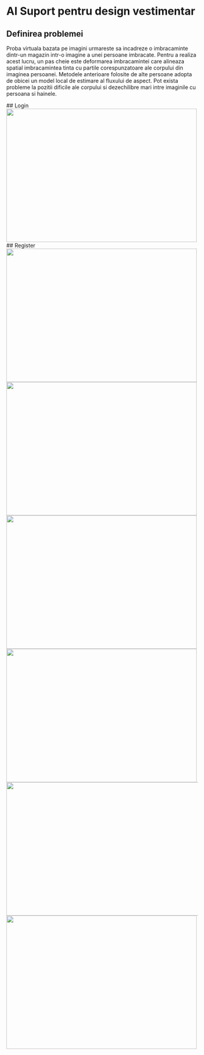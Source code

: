 # AI Suport pentru design vestimentar

## Definirea problemei
Proba virtuala bazata pe imagini urmareste sa incadreze o imbracaminte dintr-un
magazin intr-o imagine a unei persoane imbracate. Pentru a realiza acest lucru, un
pas cheie este deformarea imbracamintei care alineaza spatial imbracamintea tinta
cu partile corespunzatoare ale corpului din imaginea persoanei. Metodele anterioare folosite de alte persoane adopta de obicei un model local de estimare al fluxului de aspect. Pot exista probleme la pozitii dificile ale corpului si dezechilibre mari
intre imaginile cu persoana si hainele.


<p float="left">
 ## Login
 <img src="https://user-images.githubusercontent.com/63847951/173662827-98fb626b-6e6a-41ba-a935-3c2512caa6df.png" width="500" height="350" />
 ## Register
<img src="https://user-images.githubusercontent.com/63847951/173662857-c8a11338-6893-4606-8e6c-848e1024e920.png" width="500" height="350" />
<img src="https://user-images.githubusercontent.com/63847951/173662960-da17863d-bfa4-49aa-925f-b68e444a98fc.png" width="500" height="350" />
 
 <img src="https://user-images.githubusercontent.com/63847951/173663001-2b29258c-c764-487d-941a-dce59b1d1eda.png" width="500" height="350" />
  <img src="https://user-images.githubusercontent.com/63847951/173663041-4466699d-5fff-4778-8a01-12886eb049d6.png" width="500" height="350" />
 <img src="https://user-images.githubusercontent.com/63847951/173663066-f5118d58-0fde-4764-b87e-0af7d6319800.png" width="1000" height="350" />
 <img src="https://user-images.githubusercontent.com/63847951/173663093-8ba8401d-f2c3-400a-86de-334ad88b095b.png" width="500" height="350" />
</p>

